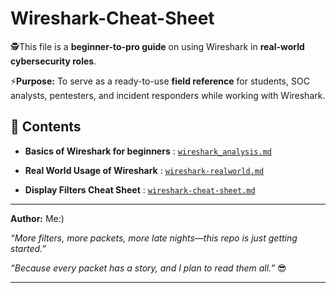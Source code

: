 # Wireshark-Cheat-Sheet
🕵️This file is a **beginner-to-pro guide** on using Wireshark in **real-world cybersecurity roles**. 

⚡**Purpose:** To serve as a ready-to-use **field reference** for students, SOC analysts, pentesters, and incident responders while working with Wireshark.


## 📑 Contents  

- **Basics of Wireshark for beginners** : [`wireshark_analysis.md`](https://github.com/choco-pi-00/network-scan-and-analysis/blob/main/wireshark_analysis.md)

- **Real World Usage of Wireshark** : [`wireshark-realworld.md`](https://github.com/choco-pi-00/Wireshark-Cheat-Sheet/blob/main/wireshark-realworld.md)

- **Display Filters Cheat Sheet** : [`wireshark-cheat-sheet.md`](https://github.com/choco-pi-00/Wireshark-Cheat-Sheet/blob/main/wireshark-cheat-sheet.md) 

---

**Author:** Me:) 

*“More filters, more packets, more late nights—this repo is just getting started.”*

*“Because every packet has a story, and I plan to read them all.”* 😎

---
